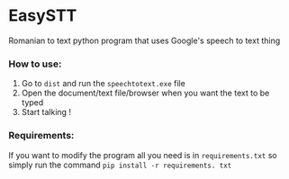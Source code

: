 # EasySTT
Romanian to text python program that uses Google's speech to text thing

### How to use:
1. Go to `dist` and run the `speechtotext.exe` file
2. Open the document/text file/browser when you want the text to be typed
3. Start talking !

### Requirements:
If you want to modify the program all you need is in `requirements.txt` so simply run the command `pip install -r requirements. txt`
